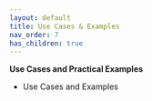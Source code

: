 ```yaml
---
layout: default
title: Use Cases & Examples
nav_order: 7
has_children: true
---
```



**Use Cases and Practical Examples**
   - Use Cases and Examples